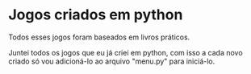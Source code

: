 # Jogos criados em python
 Todos esses jogos foram baseados em livros práticos.
 
 Juntei todos os jogos que eu já criei em python, com isso a cada novo criado só vou adicioná-lo ao arquivo "menu.py" para iniciá-lo.

